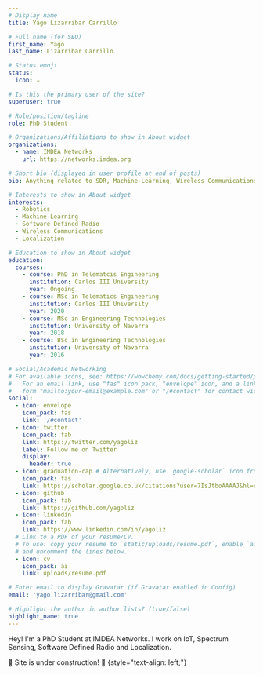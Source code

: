 ```yaml
---
# Display name
title: Yago Lizarribar Carrillo

# Full name (for SEO)
first_name: Yago
last_name: Lizarribar Carrillo

# Status emoji
status:
  icon: ☕️

# Is this the primary user of the site?
superuser: true

# Role/position/tagline
role: PhD Student

# Organizations/Affiliations to show in About widget
organizations:
  - name: IMDEA Networks
    url: https://networks.imdea.org

# Short bio (displayed in user profile at end of posts)
bio: Anything related to SDR, Machine-Learning, Wireless Communications or Robotics and I'm all ears.

# Interests to show in About widget
interests:
  - Robotics
  - Machine-Learning
  - Software Defined Radio
  - Wireless Communications
  - Localization

# Education to show in About widget
education:
  courses:
    - course: PhD in Telematcis Engineering
      institution: Carlos III University
      year: Ongoing
    - course: MSc in Telematics Engineering
      institution: Carlos III University
      year: 2020
    - course: MSc in Engineering Technologies
      institution: University of Navarra
      year: 2018
    - course: BSc in Engineering Technologies
      institution: University of Navarra
      year: 2016

# Social/Academic Networking
# For available icons, see: https://wowchemy.com/docs/getting-started/page-builder/#icons
#   For an email link, use "fas" icon pack, "envelope" icon, and a link in the
#   form "mailto:your-email@example.com" or "/#contact" for contact widget.
social:
  - icon: envelope
    icon_pack: fas
    link: '/#contact'
  - icon: twitter
    icon_pack: fab
    link: https://twitter.com/yagoliz
    label: Follow me on Twitter
    display:
      header: true
  - icon: graduation-cap # Alternatively, use `google-scholar` icon from `ai` icon pack
    icon_pack: fas
    link: https://scholar.google.co.uk/citations?user=7IsJtboAAAAJ&hl=en
  - icon: github
    icon_pack: fab
    link: https://github.com/yagoliz
  - icon: linkedin
    icon_pack: fab
    link: https://www.linkedin.com/in/yagoliz
  # Link to a PDF of your resume/CV.
  # To use: copy your resume to `static/uploads/resume.pdf`, enable `ai` icons in `params.yaml`,
  # and uncomment the lines below.
  - icon: cv
    icon_pack: ai
    link: uploads/resume.pdf

# Enter email to display Gravatar (if Gravatar enabled in Config)
email: 'yago.lizarribar@gmail.com'

# Highlight the author in author lists? (true/false)
highlight_name: true
---
```


Hey! I'm a PhD Student at IMDEA Networks. I work on IoT, Spectrum Sensing, Software Defined Radio and Localization. 

🚧 Site is under construction! 🚧
{style="text-align: left;"}
